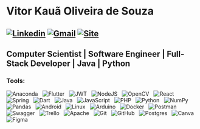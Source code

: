 # Vitor Kauã Oliveira de Souza
## [![Linkedin](https://img.shields.io/badge/LinkedIn-0077B5?style=flat-square&logo=linkedin&logoColor=white)](https://www.linkedin.com/in/vitor-kauã-oliveira-de-souza/) [![Gmail](https://img.shields.io/badge/Gmail-D14836??style=flat-square&logo=gmail&logoColor=white)](mailto:vitorkos.contact@gmail.com) [![Site](https://img.shields.io/badge/vitorkos.com-blue?style=flat-square)](https://www.vitorkos.com)

## Computer Scientist | Software Engineer | Full-Stack Developer | Java | Python 

### Tools:


![Anaconda](https://img.shields.io/badge/Anaconda-%2344A833.svg?style=social&logo=anaconda&logoColor=black)&nbsp;&nbsp;
![Flutter](https://img.shields.io/badge/Flutter-%2302569B.svg?style=social&logo=Flutter&logoColor=black)&nbsp;&nbsp;
![JWT](https://img.shields.io/badge/JWT-black?style=social&logo=JSON%20web%20tokens&logoColor=black)&nbsp;&nbsp;
![NodeJS](https://img.shields.io/badge/Node.js-6DA55F?style=social&logo=node.js&logoColor=black)&nbsp;&nbsp;
![OpenCV](https://img.shields.io/badge/Opencv-%23white.svg?style=social&logo=opencv&logoColor=black)&nbsp;&nbsp;
![React](https://img.shields.io/badge/React-%2320232a.svg?style=social&logo=react&logoColor=black)&nbsp;&nbsp;
![Spring](https://img.shields.io/badge/Spring-%236DB33F.svg?style=social&logo=spring&logoColor=black)&nbsp;&nbsp;
![Dart](https://img.shields.io/badge/Dart-%230175C2.svg?style=social&logo=dart&logoColor=black)&nbsp;&nbsp;
![Java](https://img.shields.io/badge/Java-%23ED8B00.svg?style=social&logo=openjdk&logoColor=black)&nbsp;&nbsp;
![JavaScript](https://img.shields.io/badge/Javascript-%23323330.svg?style=social&logo=javascript&logoColor=black)&nbsp;&nbsp;
![PHP](https://img.shields.io/badge/PHP-%23777BB4.svg?style=social&logo=php&logoColor=black)&nbsp;&nbsp;
![Python](https://img.shields.io/badge/Python-3670A0?style=social&logo=python&logoColor=black)&nbsp;&nbsp;
![NumPy](https://img.shields.io/badge/Numpy-%23013243.svg?style=social&logo=numpy&logoColor=black)&nbsp;&nbsp;
![Pandas](https://img.shields.io/badge/Pandas-%23150458.svg?style=social&logo=pandas&logoColor=black)&nbsp;&nbsp;
![Android](https://img.shields.io/badge/Android-3DDC84?style=social&logo=android&logoColor=black)&nbsp;&nbsp;
![Linux](https://img.shields.io/badge/Linux-FCC624?style=social&logo=linux&logoColor=black)&nbsp;&nbsp;
![Arduino](https://img.shields.io/badge/-Arduino-00979D?style=social&logo=Arduino&logoColor=black)&nbsp;&nbsp;
![Docker](https://img.shields.io/badge/Docker-%230db7ed.svg?style=social&logo=docker&logoColor=black)&nbsp;&nbsp;
![Postman](https://img.shields.io/badge/Postman-FF6C37?style=social&logo=postman&logoColor=black)&nbsp;&nbsp;
![Swagger](https://img.shields.io/badge/-Swagger-%23Clojure?style=social&logo=swagger&logoColor=black)&nbsp;&nbsp;
![Trello](https://img.shields.io/badge/Trello-%23026AA7.svg?style=social&logo=Trello&logoColor=black)&nbsp;&nbsp;
![Apache](https://img.shields.io/badge/Apache-%23D42029.svg?style=social&logo=apache&logoColor=black)&nbsp;&nbsp;
![Git](https://img.shields.io/badge/Git-%23F05033.svg?style=social&logo=git&logoColor=black)&nbsp;&nbsp;
![GitHub](https://img.shields.io/badge/Github-%23121011.svg?style=social&logo=github&logoColor=black)&nbsp;&nbsp;
![Postgres](https://img.shields.io/badge/PostgreSQL-%23316192.svg?style=social&logo=postgresql&logoColor=black)&nbsp;&nbsp;
![Canva](https://img.shields.io/badge/Canva-%2300C4CC.svg?style=social&logo=Canva&logoColor=black)&nbsp;&nbsp;
![Figma](https://img.shields.io/badge/Figma-%23F24E1E.svg?style=social&logo=figma&logoColor=black)&nbsp;&nbsp;
